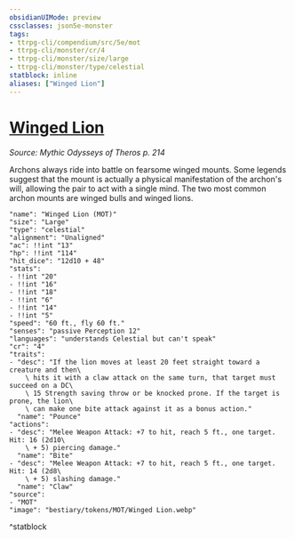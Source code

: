 ```yaml
---
obsidianUIMode: preview
cssclasses: json5e-monster
tags:
- ttrpg-cli/compendium/src/5e/mot
- ttrpg-cli/monster/cr/4
- ttrpg-cli/monster/size/large
- ttrpg-cli/monster/type/celestial
statblock: inline
aliases: ["Winged Lion"]
---
```

# [Winged Lion](3-Compendium\CLI\bestiary\celestial/winged-lion-mot.md)
*Source: Mythic Odysseys of Theros p. 214*  

Archons always ride into battle on fearsome winged mounts. Some legends suggest that the mount is actually a physical manifestation of the archon's will, allowing the pair to act with a single mind. The two most common archon mounts are winged bulls and winged lions.

```statblock
"name": "Winged Lion (MOT)"
"size": "Large"
"type": "celestial"
"alignment": "Unaligned"
"ac": !!int "13"
"hp": !!int "114"
"hit_dice": "12d10 + 48"
"stats":
- !!int "20"
- !!int "16"
- !!int "18"
- !!int "6"
- !!int "14"
- !!int "5"
"speed": "60 ft., fly 60 ft."
"senses": "passive Perception 12"
"languages": "understands Celestial but can't speak"
"cr": "4"
"traits":
- "desc": "If the lion moves at least 20 feet straight toward a creature and then\
    \ hits it with a claw attack on the same turn, that target must succeed on a DC\
    \ 15 Strength saving throw or be knocked prone. If the target is prone, the lion\
    \ can make one bite attack against it as a bonus action."
  "name": "Pounce"
"actions":
- "desc": "Melee Weapon Attack: +7 to hit, reach 5 ft., one target. Hit: 16 (2d10\
    \ + 5) piercing damage."
  "name": "Bite"
- "desc": "Melee Weapon Attack: +7 to hit, reach 5 ft., one target. Hit: 14 (2d8\
    \ + 5) slashing damage."
  "name": "Claw"
"source":
- "MOT"
"image": "bestiary/tokens/MOT/Winged Lion.webp"
```
^statblock